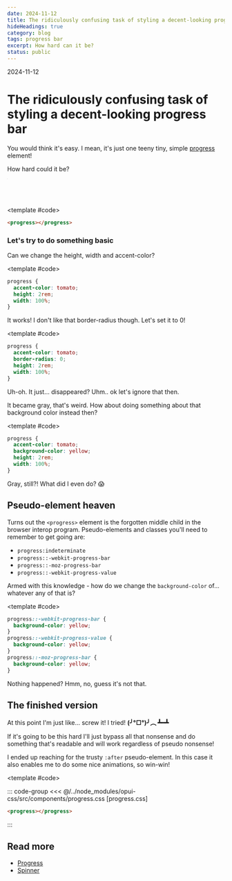 ```yaml
---
date: 2024-11-12
title: The ridiculously confusing task of styling a decent-looking progress bar
hideHeadings: true
category: blog
tags: progress bar
excerpt: How hard can it be?
status: public
---
```


<script setup>
	import { ref } from "vue"
	import Example from "../../.vitepress/theme/app/components/Example.vue"

	const stopIt = ref(2)
</script>

<style scoped>
	:where(.unstyled) {
		all: revert;

		&:indeterminate {
			all: revert;
			&:after {
				display: none;
			}
		}

		&::-webkit-progress-bar {
			all: revert;
		}

		&::-webkit-progress-value {
			all: revert;
		}

		&::-moz-progress-bar {
			all: revert;
		}

		&:after {
			display: none !important;
			all: revert;
		}
	}

	.step-1 {
		accent-color: tomato;
		height: 2rem;
		width: 100%;
	}

	.step-2 {
		border-radius: 0;
	}

	.step-3 {
		background-color: yellow;
	}

	.step-4 {
		height: 2rem;
		width: 100%;
		&:indeterminate::-webkit-progress-bar {
			background-color: yellow;
		}

		&:indeterminate::-webkit-progress-value {
			background-color: yellow;
		}

		&:indeterminate::-moz-progress-bar {
			background-color: yellow;
		}
	}




</style>

<hgroup>
	<p>2024-11-12</p>
	<h1>The ridiculously confusing task of styling a decent-looking progress bar</h1>
	<p>You would think it's easy. I mean, it's just one teeny tiny, simple <a class="link" href="/components/feedback/progress">progress</a> element!</p>
</hgroup>

<p v-if="stopIt < 1" @click="stopIt = 2" style="cursor: pointer;">How hard could it be?</p>
<marquee v-else @click="stopIt--"
class="this-is-my-favorite-html-element"
direction="down"
width="200px"
height="50px"
:behavior="stopIt === 1 ? '' : 'alternate'" style="cursor: pointer;" title="Try it!">
<marquee direction="right" :behavior="stopIt === 1 ? '' : 'alternate'">How hard could it be?</marquee>
</marquee>

<Example>
<template #example>
<progress class="unstyled"></progress>
</template>

<template #code>

```html
<progress></progress>
```

</template>
</Example>

### Let's try to do something basic

Can we change the height, width and accent-color?

<Example>
<template #example>
<progress class="unstyled step-1"></progress>
</template>

<template #code>

```css
progress {
  accent-color: tomato;
  height: 2rem;
  width: 100%;
}
```

</template>
</Example>

It works! I don't like that border-radius though. Let's set it to 0!

<Example>
<template #example>
<progress class="unstyled step-1 step-2"></progress>
</template>

<template #code>

```css {3}
progress {
  accent-color: tomato;
  border-radius: 0;
  height: 2rem;
  width: 100%;
}
```

</template>
</Example>

Uh-oh. It just... disappeared? Uhm.. ok let's ignore that then.

It became gray, that's weird. How about doing something about that background color instead then?

<Example>
<template #example>
<progress class="unstyled step-1 step-3"></progress>
</template>

<template #code>

```css {3}
progress {
  accent-color: tomato;
  background-color: yellow;
  height: 2rem;
  width: 100%;
}
```

</template>
</Example>

Gray, still?! What did I even do? :scream:

## Pseudo-element heaven

Turns out the `<progress>` element is the forgotten middle child in the browser interop program. Pseudo-elements and classes you'll need to remember to get going are:

- `progress:indeterminate`
- `progress::-webkit-progress-bar`
- `progress::-moz-progress-bar`
- `progress::-webkit-progress-value`

Armed with this knowledge - how do we change the `background-color` of... whatever any of that is?

<Example>
<template #example>
<progress class="unstyled step-4"></progress>
</template>

<template #code>

```css
progress::-webkit-progress-bar {
  background-color: yellow;
}
progress::-webkit-progress-value {
  background-color: yellow;
}
progress::-moz-progress-bar {
  background-color: yellow;
}
```

</template>
</Example>

Nothing happened? Hmm, no, guess it's not that.

## The finished version

At this point I'm just like... screw it! I tried! **(╯°□°)╯︵ ┻━┻**

If it's going to be this hard I'll just bypass all that nonsense and do something that's readable and will work regardless of pseudo nonsense!

I ended up reaching for the trusty `:after` pseudo-element. In this case it also enables me to do some nice animations, so win-win!

<Example>
<template #example>
<progress></progress>
</template>

<template #code>

::: code-group
<<< @/../node_modules/opui-css/src/components/progress.css [progress.css]

```html [progress.html]
<progress></progress>
```

:::

</template>
</Example>

## Read more

- [Progress](/components/feedback/progress)
- [Spinner](/components/feedback/spinner)
